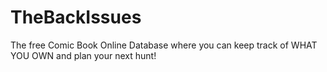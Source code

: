 # TheBackIssues
The free Comic Book Online Database where you can keep track of WHAT YOU OWN and plan your next hunt!
